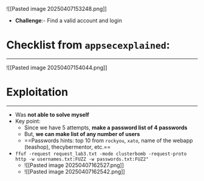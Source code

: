 ![[Pasted image 20250407153248.png]]
- **Challenge**:- Find a valid account and login

# Checklist from `appsecexplained`:
---
![[Pasted image 20250407154044.png]]

# Exploitation
---
- Was **not able to solve myself**
- Key point:
	- Since we have 5 attempts, **make a password list of 4 passwords**
	- But, **we can make list of any number of users**
	- ==Passwords hints: top 10 from `rockyou`, `xato`, name of the webapp (teashop), thecybermentor, etc.==
- `ffuf -request request_lab3.txt -mode clusterbomb -request-proto http -w usernames.txt:FUZZ -w passwords.txt:FUZ2"`
	- ![[Pasted image 20250407162527.png]]
	- ![[Pasted image 20250407162542.png]]